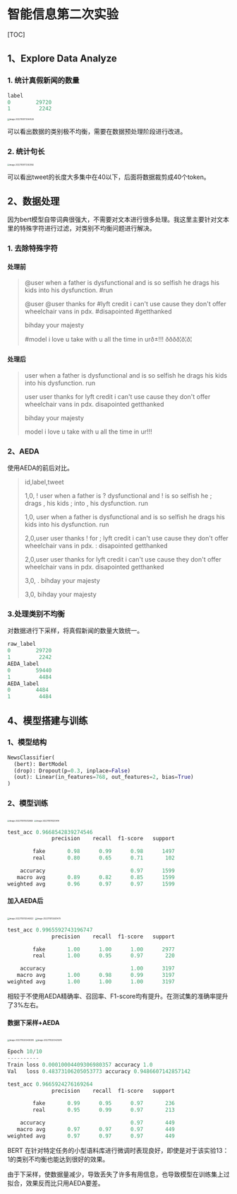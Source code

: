 # 智能信息第二次实验

[TOC]

## 1、Explore Data Analyze

### 1. 统计真假新闻的数量

``` python
label
0        29720
1         2242
```

<img src="https://github.com/THUliuxinlong/PicGo/raw/main/img/2022-12-21-202012.png" alt="image-20221109173044528" style="zoom:30%;" />

可以看出数据的类别极不均衡，需要在数据预处理阶段进行改进。

### 2. 统计句长

<img src="https://github.com/THUliuxinlong/PicGo/raw/main/img/2022-12-21-202014.png" alt="image-20221109173302956" style="zoom:30%;" />

可以看出tweet的长度大多集中在40以下，后面将数据裁剪成40个token。

## 2、数据处理

因为bert模型自带词典很强大，不需要对文本进行很多处理。我这里主要针对文本里的特殊字符进行过滤，对类别不均衡问题进行解决。

### 1. 去除特殊字符

#### 处理前

> @user when a father is dysfunctional and is so selfish he drags his kids into his dysfunction.   #run
>
> @user @user thanks for #lyft credit i can't use cause they don't offer wheelchair vans in pdx.    #disapointed #getthanked
>
> bihday your majesty
>
> #model   i love u take with u all the time in urð±!!! ðððð¦ð¦ð¦  

#### 处理后

>  user when a father is dysfunctional and is so selfish he drags his kids into his dysfunction.   run
>
> user user thanks for lyft credit i can't use cause they don't offer wheelchair vans in pdx.    disapointed getthanked  
>
> bihday your majesty
>
> model   i love u take with u all the time in ur!!!  

### 2、AEDA

使用AEDA的前后对比。

> id,label,tweet
>
> 1,0, ! user when a father is ? dysfunctional and ! is so selfish he ; drags , his kids ; into , his dysfunction.   run
>
> 1,0, user when a father is dysfunctional and is so selfish he drags his kids into his dysfunction.   run
>
> 2,0,user user thanks ! for ; lyft credit i can't use cause they don't offer wheelchair vans in pdx.   :  disapointed getthanked
>
> 2,0,user user thanks for lyft credit i can't use cause they don't offer wheelchair vans in pdx.    disapointed getthanked
>
> 3,0,  . bihday your majesty
>
> 3,0,  bihday your majesty

### 3.处理类别不均衡

对数据进行下采样，将真假新闻的数量大致统一。

``` python
raw_label
0        29720
1         2242
AEDA_label
0        59440
1         4484
AEDA_label
0        4484
1         4484
```

## 4、模型搭建与训练

### 1、模型结构

```python
NewsClassifier(
  (bert): BertModel
  (drop): Dropout(p=0.3, inplace=False)
  (out): Linear(in_features=768, out_features=2, bias=True)
)
```

### 2、模型训练

<img src="https://github.com/THUliuxinlong/PicGo/raw/main/img/2022-12-21-202019.png" alt="image-20221110110312868" style="zoom:30%;" />

<img src="https://github.com/THUliuxinlong/PicGo/raw/main/img/2022-12-21-202020.png" alt="image-20221110110251414" style="zoom:30%;" />

``` python
test_acc 0.9668542839274546
              precision    recall  f1-score   support

        fake       0.98      0.99      0.98      1497
        real       0.80      0.65      0.71       102

    accuracy                           0.97      1599
   macro avg       0.89      0.82      0.85      1599
weighted avg       0.96      0.97      0.97      1599
```

#### 加入AEDA后

<img src="https://github.com/THUliuxinlong/PicGo/raw/main/img/2022-12-21-202022.png" alt="image-20221110155546822" style="zoom:30%;" />

<img src="https://github.com/THUliuxinlong/PicGo/raw/main/img/2022-12-21-202025.png" alt="image-20221110155601479" style="zoom:30%;" />

``` python
test_acc 0.9965592743196747
              precision    recall  f1-score   support

        fake       1.00      1.00      1.00      2977
        real       1.00      0.95      0.97       220

    accuracy                           1.00      3197
   macro avg       1.00      0.98      0.99      3197
weighted avg       1.00      1.00      1.00      3197
```

相较于不使用AEDA精确率、召回率、F1-score均有提升。在测试集的准确率提升了3%左右。

#### 数据下采样+AEDA

<img src="https://github.com/THUliuxinlong/PicGo/raw/main/img/2022-12-21-202026.png" alt="image-20221110203409395" style="zoom:30%;" />

<img src="https://github.com/THUliuxinlong/PicGo/raw/main/img/2022-12-21-202028.png" alt="image-20221110203425876" style="zoom:30%;" />

``` python
Epoch 10/10
----------
Train loss 0.00010004409306980357 accuracy 1.0
Val   loss 0.48373106205053773 accuracy 0.9486607142857142

test_acc 0.9665924276169264
              precision    recall  f1-score   support

        fake       0.99      0.95      0.97       236
        real       0.95      0.99      0.97       213

    accuracy                           0.97       449
   macro avg       0.97      0.97      0.97       449
weighted avg       0.97      0.97      0.97       449
```

BERT 在针对特定任务的小型语料库进行微调时表现良好，即使是对于该实验13：1的类别不均衡也能达到很好的效果。

由于下采样，使数据量减少，导致丢失了许多有用信息，也导致模型在训练集上过拟合，效果反而比只用AEDA要差。

